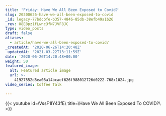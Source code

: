 ```yaml
---
title: 'Friday: Have We All Been Exposed to Covid?'
slug: 20200626-have-we-all-been-exposed-to-covid
_id: legacy-77bdcbfe-b357-4846-85db-38efb49a1b26
_rev: O8E8pz1fLwnc3fN7JVF8JC
type: video_posts
draft: false
aliases:
  - article/have-we-all-been-exposed-to-covid/
_createdAt: '2020-06-26T14:20:48Z'
_updatedAt: '2021-03-22T13:11:59Z'
date: '2020-06-26T14:20:48+00:00'
weight: 50
featured_image:
  alt: Featured article image
  url: >-
    41927552d8ea08a14bcaef626f988012726d0222-768x1024.jpg
video_series: Coffee Talk

---
```

{{< youtube id=\VssF1IY43fE\ title=\Have We All Been Exposed To COVID?\ >}}